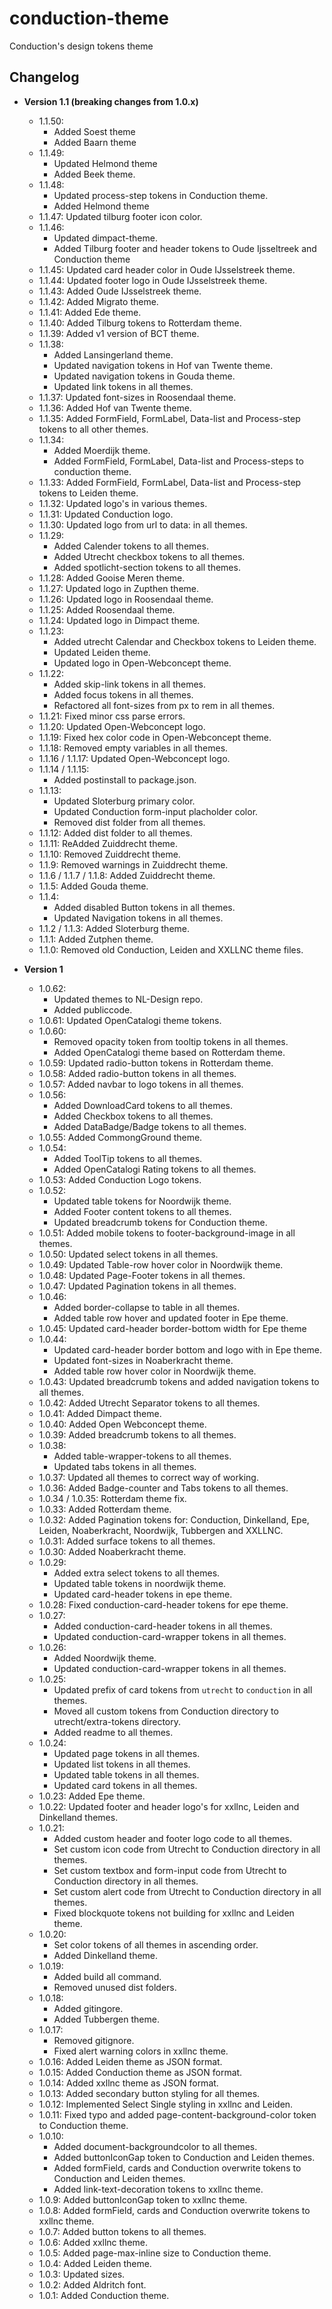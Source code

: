 # conduction-theme

Conduction's design tokens theme

## Changelog

- **Version 1.1 (breaking changes from 1.0.x)**
  - 1.1.50: 
    - Added Soest theme
    - Added Baarn theme
  - 1.1.49: 
    - Updated Helmond theme
    - Added Beek theme.
  - 1.1.48: 
    - Updated process-step tokens in Conduction theme.
    - Added Helmond theme
  - 1.1.47: Updated tilburg footer icon color.
  - 1.1.46:
    - Updated dimpact-theme.
    - Added Tilburg footer and header tokens to Oude Ijsseltreek and Conduction theme
  - 1.1.45: Updated card header color in Oude IJsselstreek theme.
  - 1.1.44: Updated footer logo in Oude IJsselstreek theme.
  - 1.1.43: Added Oude IJsselstreek theme.
  - 1.1.42: Added Migrato theme.
  - 1.1.41: Added Ede theme.
  - 1.1.40: Added Tilburg tokens to Rotterdam theme.
  - 1.1.39: Added v1 version of BCT theme.
  - 1.1.38:
    - Added Lansingerland theme.
    - Updated navigation tokens in Hof van Twente theme.
    - Updated navigation tokens in Gouda theme.
    - Updated link tokens in all themes.
  - 1.1.37: Updated font-sizes in Roosendaal theme.
  - 1.1.36: Added Hof van Twente theme.
  - 1.1.35: Added FormField, FormLabel, Data-list and Process-step tokens to all other themes.
  - 1.1.34:
    - Added Moerdijk theme.
    - Added FormField, FormLabel, Data-list and Process-steps to conduction theme.
  - 1.1.33: Added FormField, FormLabel, Data-list and Process-step tokens to Leiden theme.
  - 1.1.32: Updated logo's in various themes.
  - 1.1.31: Updated Conduction logo.
  - 1.1.30: Updated logo from url to data: in all themes.
  - 1.1.29:
    - Added Calender tokens to all themes.
    - Added Utrecht checkbox tokens to all themes.
    - Added spotlicht-section tokens to all themes.
  - 1.1.28: Added Gooise Meren theme.
  - 1.1.27: Updated logo in Zupthen theme.
  - 1.1.26: Updated logo in Roosendaal theme.
  - 1.1.25: Added Roosendaal theme.
  - 1.1.24: Updated logo in Dimpact theme.
  - 1.1.23:
    - Added utrecht Calendar and Checkbox tokens to Leiden theme.
    - Updated Leiden theme.
    - Updated logo in Open-Webconcept theme.
  - 1.1.22:
    - Added skip-link tokens in all themes.
    - Added focus tokens in all themes.
    - Refactored all font-sizes from px to rem in all themes.
  - 1.1.21: Fixed minor css parse errors.
  - 1.1.20: Updated Open-Webconcept logo.
  - 1.1.19: Fixed hex color code in Open-Webconcept theme.
  - 1.1.18: Removed empty variables in all themes.
  - 1.1.16 / 1.1.17: Updated Open-Webconcept logo.
  - 1.1.14 / 1.1.15:
    - Added postinstall to package.json.
  - 1.1.13:
    - Updated Sloterburg primary color.
    - Updated Conduction form-input placholder color.
    - Removed dist folder from all themes.
  - 1.1.12: Added dist folder to all themes.
  - 1.1.11: ReAdded Zuiddrecht theme.
  - 1.1.10: Removed Zuiddrecht theme.
  - 1.1.9: Removed warnings in Zuiddrecht theme.
  - 1.1.6 / 1.1.7 / 1.1.8: Added Zuiddrecht theme.
  - 1.1.5: Added Gouda theme.
  - 1.1.4:
    - Added disabled Button tokens in all themes.
    - Updated Navigation tokens in all themes.
  - 1.1.2 / 1.1.3: Added Sloterburg theme.
  - 1.1.1: Added Zutphen theme.
  - 1.1.0: Removed old Conduction, Leiden and XXLLNC theme files.

- **Version 1**

  - 1.0.62:
    - Updated themes to NL-Design repo.
    - Added publiccode.
  - 1.0.61: Updated OpenCatalogi theme tokens.
  - 1.0.60:
    - Removed opacity token from tooltip tokens in all themes.
    - Added OpenCatalogi theme based on Rotterdam theme.
  - 1.0.59: Updated radio-button tokens in Rotterdam theme.
  - 1.0.58: Added radio-button tokens in all themes.
  - 1.0.57: Added navbar to logo tokens in all themes.
  - 1.0.56:
    - Added DownloadCard tokens to all themes.
    - Added Checkbox tokens to all themes.
    - Added DataBadge/Badge tokens to all themes.
  - 1.0.55: Added CommongGround theme.
  - 1.0.54:
    - Added ToolTip tokens to all themes.
    - Added OpenCatalogi Rating tokens to all themes.
  - 1.0.53: Added Conduction Logo tokens.
  - 1.0.52:
    - Updated table tokens for Noordwijk theme.
    - Added Footer content tokens to all themes.
    - Updated breadcrumb tokens for Conduction theme.
  - 1.0.51: Added mobile tokens to footer-background-image in all themes.
  - 1.0.50: Updated select tokens in all themes.
  - 1.0.49: Updated Table-row hover color in Noordwijk theme.
  - 1.0.48: Updated Page-Footer tokens in all themes.
  - 1.0.47: Updated Pagination tokens in all themes.
  - 1.0.46:
    - Added border-collapse to table in all themes.
    - Added table row hover and updated footer in Epe theme.
  - 1.0.45: Updated card-header border-bottom width for Epe theme
  - 1.0.44:
    - Updated card-header border bottom and logo with in Epe theme.
    - Updated font-sizes in Noaberkracht theme.
    - Added table row hover color in Noordwijk theme.
  - 1.0.43: Updated breadcrumb tokens and added navigation tokens to all themes.
  - 1.0.42: Added Utrecht Separator tokens to all themes.
  - 1.0.41: Added Dimpact theme.
  - 1.0.40: Added Open Webconcept theme.
  - 1.0.39: Added breadcrumb tokens to all themes.
  - 1.0.38:
    - Added table-wrapper-tokens to all themes.
    - Updated tabs tokens in all themes.
  - 1.0.37: Updated all themes to correct way of working.
  - 1.0.36: Added Badge-counter and Tabs tokens to all themes.
  - 1.0.34 / 1.0.35: Rotterdam theme fix.
  - 1.0.33: Added Rotterdam theme.
  - 1.0.32: Added Pagination tokens for: Conduction, Dinkelland, Epe, Leiden, Noaberkracht, Noordwijk, Tubbergen and XXLLNC.
  - 1.0.31: Added surface tokens to all themes.
  - 1.0.30: Added Noaberkracht theme.
  - 1.0.29:
    - Added extra select tokens to all themes.
    - Updated table tokens in noordwijk theme.
    - Updated card-header tokens in epe theme.
  - 1.0.28: Fixed conduction-card-header tokens for epe theme.
  - 1.0.27:
    - Added conduction-card-header tokens in all themes.
    - Updated conduction-card-wrapper tokens in all themes.
  - 1.0.26:
    - Added Noordwijk theme.
    - Updated conduction-card-wrapper tokens in all themes.
  - 1.0.25:
    - Updated prefix of card tokens from `utrecht` to `conduction` in all themes.
    - Moved all custom tokens from Conduction directory to utrecht/extra-tokens directory.
    - Added readme to all themes.
  - 1.0.24:
    - Updated page tokens in all themes.
    - Updated list tokens in all themes.
    - Updated table tokens in all themes.
    - Updated card tokens in all themes.
  - 1.0.23: Added Epe theme.
  - 1.0.22: Updated footer and header logo's for xxllnc, Leiden and Dinkelland themes.
  - 1.0.21:
    - Added custom header and footer logo code to all themes.
    - Set custom icon code from Utrecht to Conduction directory in all themes.
    - Set custom textbox and form-input code from Utrecht to Conduction directory in all themes.
    - Set custom alert code from Utrecht to Conduction directory in all themes.
    - Fixed blockquote tokens not building for xxllnc and Leiden theme.
  - 1.0.20:
    - Set color tokens of all themes in ascending order.
    - Added Dinkelland theme.
  - 1.0.19:
    - Added build all command.
    - Removed unused dist folders.
  - 1.0.18:
    - Added gitingore.
    - Added Tubbergen theme.
  - 1.0.17:
    - Removed gitignore.
    - Fixed alert warning colors in xxllnc theme.
  - 1.0.16: Added Leiden theme as JSON format.
  - 1.0.15: Added Conduction theme as JSON format.
  - 1.0.14: Added xxllnc theme as JSON format.
  - 1.0.13: Added secondary button styling for all themes.
  - 1.0.12: Implemented Select Single styling in xxllnc and Leiden.
  - 1.0.11: Fixed typo and added page-content-background-color token to Conduction theme.
  - 1.0.10:
    - Added document-backgroundcolor to all themes.
    - Added buttonIconGap token to Conduction and Leiden themes.
    - Added formField, cards and Conduction overwrite tokens to Conduction and Leiden themes.
    - Added link-text-decoration tokens to xxllnc theme.
  - 1.0.9: Added buttonIconGap token to xxllnc theme.
  - 1.0.8: Added formField, cards and Conduction overwrite tokens to xxllnc theme.
  - 1.0.7: Added button tokens to all themes.
  - 1.0.6: Added xxllnc theme.
  - 1.0.5: Added page-max-inline size to Conduction theme.
  - 1.0.4: Added Leiden theme.
  - 1.0.3: Updated sizes.
  - 1.0.2: Added Aldritch font.
  - 1.0.1: Added Conduction theme.
